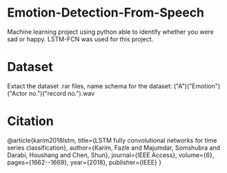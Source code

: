 # Emotion-Detection-From-Speech
Machine learning project using python able to identify whether you were sad or happy. LSTM-FCN was used for this project.
# Dataset
Extact the dataset .rar files, name schema for the dataset: ("A")("Emotion")("Actor no.")("record no.").wav
# Citation
@article{karim2018lstm,
  title={LSTM fully convolutional networks for time series classification},
  author={Karim, Fazle and Majumdar, Somshubra and Darabi, Houshang and Chen, Shun},
  journal={IEEE Access},
  volume={6},
  pages={1662--1669},
  year={2018},
  publisher={IEEE}
}

